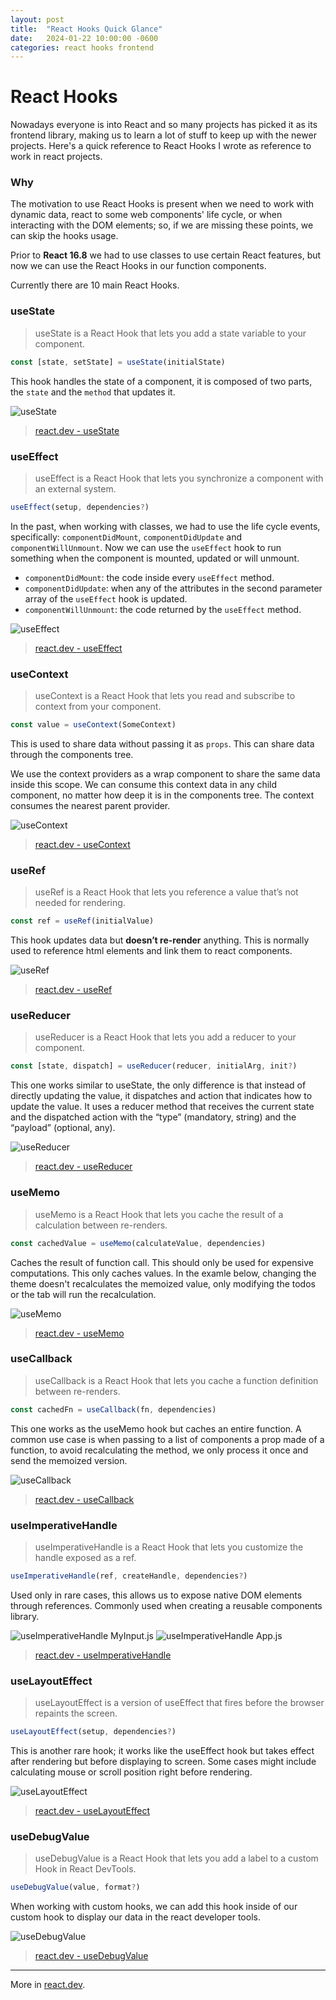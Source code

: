 ```yaml
---
layout: post
title:  "React Hooks Quick Glance"
date:   2024-01-22 10:00:00 -0600
categories: react hooks frontend
---
```

# React Hooks

Nowadays everyone is into React and so many projects has picked it as its frontend library, making us to learn a lot of stuff to keep up with the newer projects. Here's a quick reference to React Hooks I wrote as reference to work in react projects.

### Why
The motivation to use React Hooks is present when we need to work with dynamic data, react to some web components' life cycle, or when interacting with the DOM elements; so, if we are missing these points, we can skip the hooks usage.

Prior to **React 16.8** we had to use classes to use certain React features, but now we can use the React Hooks in our function components.

Currently there are 10 main React Hooks.

### useState
> useState is a React Hook that lets you add a state variable to your component.

```js
const [state, setState] = useState(initialState)
```

This hook handles the state of a component, it is composed of two parts, the `state` and the `method` that updates it.

![useState](/assets/2024-01-22/useState.png "useState")

> [react.dev - useState](https://react.dev/reference/react/useState)

### useEffect
> useEffect is a React Hook that lets you synchronize a component with an external system.

```js
useEffect(setup, dependencies?)
```

In the past, when working with classes, we had to use the life cycle events, specifically: `componentDidMount`, `componentDidUpdate` and `componentWillUnmount`. Now we can use the `useEffect` hook to run something when the component is mounted, updated or will unmount.

* `componentDidMount`: the code inside every `useEffect` method.
* `componentDidUpdate`: when any of the attributes in the second parameter array of the `useEffect` hook is updated.
* `componentWillUnmount`: the code returned by the `useEffect` method.

![useEffect](/assets/2024-01-22/useEffect.png "useEffect")

> [react.dev - useEffect](https://react.dev/reference/react/useEffect)

### useContext
> useContext is a React Hook that lets you read and subscribe to context from your component.

```js
const value = useContext(SomeContext)
```

This is used to share data without passing it as `props`.
This can share data through the components tree.

We use the context providers as a wrap component to share the same data inside this scope.
We can consume this context data in any child component, no matter how deep it is in the components tree.
The context consumes the nearest parent provider.

![useContext](/assets/2024-01-22/useContext.png "useContext")
> [react.dev - useContext](https://react.dev/reference/react/useContext)

### useRef
> useRef is a React Hook that lets you reference a value that’s not needed for rendering.

```js
const ref = useRef(initialValue)
```

This hook updates data but **doesn’t re-render** anything. This is normally used to reference html elements and link them to react components.

![useRef](/assets/2024-01-22/useRef.png "useRef")

> [react.dev - useRef](https://react.dev/reference/react/useRef)

### useReducer
> useReducer is a React Hook that lets you add a reducer to your component.

```js
const [state, dispatch] = useReducer(reducer, initialArg, init?)
```

This one works similar to useState, the only difference is that instead of directly updating the value, it dispatches and action that indicates how to update the value.
It uses a reducer method that receives the current state and the dispatched action with the “type” (mandatory, string) and the “payload” (optional, any).

![useReducer](/assets/2024-01-22/useReducer.png "useReducer")

> [react.dev - useReducer](https://react.dev/reference/react/useReducer)

### useMemo
> useMemo is a React Hook that lets you cache the result of a calculation between re-renders.

```js
const cachedValue = useMemo(calculateValue, dependencies)
```

Caches the result of function call. This should only be used for expensive computations. This only caches values.
In the examle below, changing the theme doesn't recalculates the memoized value, only modifying the todos or the tab will run the recalculation.

![useMemo](/assets/2024-01-22/useMemo.png "useMemo")

> [react.dev - useMemo](https://react.dev/reference/react/useMemo)

### useCallback
> useCallback is a React Hook that lets you cache a function definition between re-renders.

```js
const cachedFn = useCallback(fn, dependencies)
```

This one works as the useMemo hook but caches an entire function. A common use case is when passing to a list of components a prop made of a function, to avoid recalculating the method, we only process it once and send the memoized version.

![useCallback](/assets/2024-01-22/useCallback.png "useCallback")

> [react.dev - useCallback](https://react.dev/reference/react/useCallback)

### useImperativeHandle
> useImperativeHandle is a React Hook that lets you customize the handle exposed as a ref.

```js
useImperativeHandle(ref, createHandle, dependencies?)
```

Used only in rare cases, this allows us to expose native DOM elements through references. Commonly used when creating a reusable components library.

![useImperativeHandle MyInput.js](/assets/2024-01-22/useImperativeHandle_1.png "useImperativeHandle MyInput.js")
![useImperativeHandle App.js](/assets/2024-01-22/useImperativeHandle_2.png "useImperativeHandle App.js")

> [react.dev - useImperativeHandle](https://react.dev/reference/react/useImperativeHandle)

### useLayoutEffect
> useLayoutEffect is a version of useEffect that fires before the browser repaints the screen.

```js
useLayoutEffect(setup, dependencies?)
```

This is another rare hook; it works like the useEffect hook but takes effect after rendering but before displaying to screen. Some cases might include calculating mouse or scroll position right before rendering.

![useLayoutEffect](/assets/2024-01-22/useLayoutEffect.png "useLayoutEffect")

> [react.dev - useLayoutEffect](https://react.dev/reference/react/useLayoutEffect)

### useDebugValue
> useDebugValue is a React Hook that lets you add a label to a custom Hook in React DevTools.

```js
useDebugValue(value, format?)
```

When working with custom hooks, we can add this hook inside of our custom hook to display our data in the react developer tools.

![useDebugValue](/assets/2024-01-22/useDebugValue.png "useDebugValue")

> [react.dev - useDebugValue](https://react.dev/reference/react/useDebugValue)

---
More in [react.dev](https://react.dev/reference/react/hooks).
